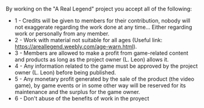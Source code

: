 By working on the "A Real Legend" project you accept all of the following:

+ 1 -  Credits will be given to members for their contribution, nobody will not exaggerate regarding the work done at any time... Either regarding work or personally from any member.
+ 2 - Work with material not suitable for all ages (Useful link: https://areallegend.weebly.com/age-warn.html).
+ 3 - Members are allowed to make a profit from game-related content and products as long as the project owner (L. Leon) allows it.
+ 4 - Any information related to the game must be approved by the project owner (L. Leon) before being published.
+ 5 - Any monetary profit generated by the sale of the product (the video game), by game events or in some other way will be reserved for its maintenance and the surplus for the game owner.
+ 6 - Don't abuse of the benefits of work in the proyect
